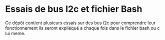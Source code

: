 # Essais de bus I2c et fichier Bash

Ce dépôt contient plusieurs essais sur des bus i2c pour comprendre leur fonctionnement
ils seront expliéqué a chaque fois dans le fichier bash ou c lui meme.
